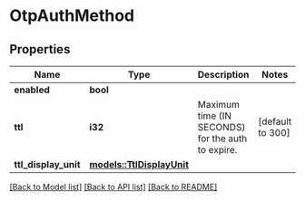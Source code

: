 # OtpAuthMethod

## Properties

Name | Type | Description | Notes
------------ | ------------- | ------------- | -------------
**enabled** | **bool** |  | 
**ttl** | **i32** | Maximum time (IN SECONDS) for the auth to expire. | [default to 300]
**ttl_display_unit** | [**models::TtlDisplayUnit**](TtlDisplayUnit.md) |  | 

[[Back to Model list]](../README.md#documentation-for-models) [[Back to API list]](../README.md#documentation-for-api-endpoints) [[Back to README]](../README.md)


